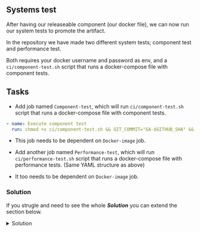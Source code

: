 ## Systems test

After having our releaseable component (our docker file), we can now run our system tests to promote the artifact.

In the repository we have made two different system tests; component test and performance test.

Both requires your docker username and password as env, and a `ci/component-test.sh` script that runs a docker-compose file with component tests.

## Tasks

- Add job named `Component-test`, which will run `ci/component-test.sh` script that runs a docker-compose file with component tests.

```YAML
- name: Execute component test
  run: chmod +x ci/component-test.sh && GIT_COMMIT="GA-$GITHUB_SHA" && ci/component-test.sh
```

- This job needs to be dependent on `Docker-image` job.

- Add another job named `Performance-test`, which will run `ci/performance-test.sh` script that runs a docker-compose file with performance tests. (Same YAML structure as above)
- It too needs to be dependent on `Docker-image` job.


### Solution

If you strugle and need to see the whole ***Solution*** you can extend the section below. 

<details>
    <summary> Solution </summary>
  
```YAML
  Component-test:
    runs-on: self-hosted
    needs: Docker-image
    steps:
    - name: Download code
      uses: actions/download-artifact@v1
      with:
        name: code
        path: .
    - name: Execute component test
      run: chmod +x ci/component-test.sh && ci/component-test.sh
  Performance-test:
    runs-on: ubuntu-latest
    needs: Docker-image
    steps:
    - name: Download code
      uses: actions/download-artifact@v1
      with:
        name: code
        path: .
    - name: Execute performance test
      run: chmod +x ci/performance-test.sh && ci/performance-test.sh
```
  
</details>


